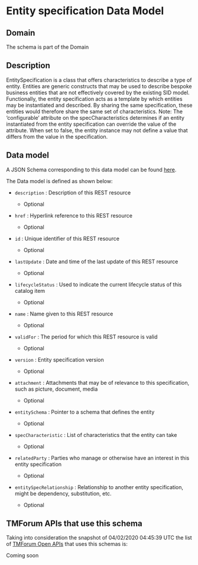 # Entity specification Data Model

## Domain

The  schema is part of the  Domain

## Description

EntitySpecification is a class that offers characteristics to describe a type of entity. Entities are generic constructs that may be used to describe bespoke business entities that are not effectively covered by the existing SID model.
Functionally, the entity specification acts as a template by which entities may be instantiated and described. By sharing the same specification, these entities would therefore share the same set of characteristics.
Note: The ‘configurable’ attribute on the specCharacteristics determines if an entity instantiated from the entity specification can override the value of the attribute. When set to false, the entity instance may not define a value that differs from the value in the specification.

## Data model

A JSON Schema corresponding to this data model can be found
[here](https://github.com/tmforum-rand/schemas/blob/candidates/Common/EntitySpecification.schema.json).

The Data model is defined as shown below:
- `description` : Description of this REST resource

  - Optional

- `href` : Hyperlink reference to this REST resource

  - Optional

- `id` : Unique identifier of this REST resource

  - Optional

- `lastUpdate` : Date and time of the last update of this REST resource

  - Optional

- `lifecycleStatus` : Used to indicate the current lifecycle status of this catalog item

  - Optional

- `name` : Name given to this REST resource

  - Optional

- `validFor` : The period for which this REST resource is valid

  - Optional

- `version` : Entity specification version

  - Optional

- `attachment` : Attachments that may be of relevance to this specification, such as picture, document, media

  - Optional

- `entitySchema` : Pointer to a schema that defines the entity

  - Optional

- `specCharacteristic` : List of characteristics that the entity can take

  - Optional

- `relatedParty` : Parties who manage or otherwise have an interest in this entity specification

  - Optional

- `entitySpecRelationship` : Relationship to another entity specification, might be dependency, substitution, etc.

  - Optional





## TMForum APIs that use this schema

Taking into consideration the snapshot of 04/02/2020 04:45:39 UTC the list of [TMForum Open APIs](https://www.tmforum.org/open-apis/) that uses this schemas is:

Coming soon